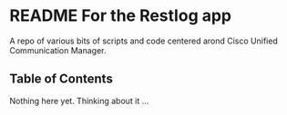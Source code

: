 # README For the Restlog app

A repo of various bits of scripts and code centered arond Cisco Unified Communication Manager.

## Table of Contents

Nothing here yet. Thinking about it ...
